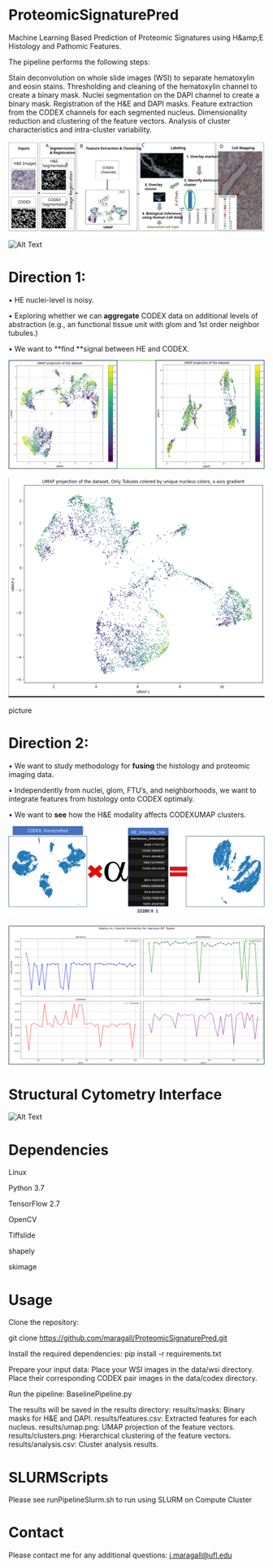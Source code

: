 # ProteomicSignaturePred
Machine Learning Based Prediction of Proteomic Signatures using  H\&amp;E Histology and Pathomic Features.

The pipeline performs the following steps:

Stain deconvolution on whole slide images (WSI) to separate hematoxylin and eosin stains.
Thresholding and cleaning of the hematoxylin channel to create a binary mask.
Nuclei segmentation on the DAPI channel to create a binary mask.
Registration of the H&E and DAPI masks.
Feature extraction from the CODEX channels for each segmented nucleus.
Dimensionality reduction and clustering of the feature vectors.
Analysis of cluster characteristics and intra-cluster variability.

![Alt Text](HighLevelView.svg)

![Alt Text](Dir_gen.png)


# Direction 1:
• HE nuclei-level is noisy.

• Exploring whether we can **aggregate** CODEX data on additional levels of abstraction (e.g., an functional tissue unit with glom and 1st order neighbor tubules.)

• We want to **find **signal between HE and CODEX. 

![Alt Text](Dir1.png)

![Alt Text](Dir1_tubules.png)

picture

# Direction 2:
• We want to study methodology for **fusing** the histology and proteomic imaging data.

• Independently from nuclei, glom, FTU’s, and neighborhoods, we want to integrate features from histology onto CODEX optimaly.

• We want to **see** how the H&E modality affects CODEXUMAP clusters.

![Alt Text](HEWeighted.png)

![Alt Text](Dir2.png)

# Structural Cytometry Interface

![Alt Text](StructureCytometry.png)

# Dependencies
Linux

Python 3.7

TensorFlow 2.7

OpenCV

Tiffslide

shapely

skimage

# Usage

Clone the repository:

git clone https://github.com/maragall/ProteomicSignaturePred.git

Install the required dependencies:
pip install -r requirements.txt

Prepare your input data:
Place your WSI images in the data/wsi directory.
Place their corresponding CODEX pair images in the data/codex directory.

Run the pipeline:
BaselinePipeline.py

The results will be saved in the results directory:
results/masks: Binary masks for H&E and DAPI.
results/features.csv: Extracted features for each nucleus.
results/umap.png: UMAP projection of the feature vectors.
results/clusters.png: Hierarchical clustering of the feature vectors.
results/analysis.csv: Cluster analysis results.

# SLURMScripts
Please see runPipelineSlurm.sh to run using SLURM on Compute Cluster

# Contact
Please contact me for any additional questions: j.maragall@ufl.edu
